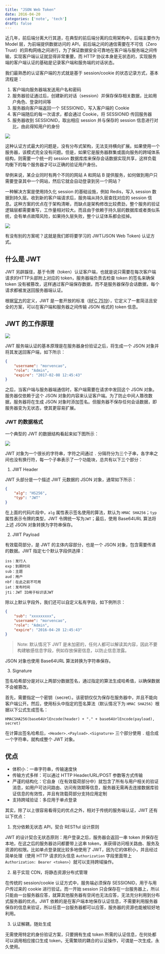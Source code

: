 ```yaml
---
title: "JSON Web Token"
date: 2016-04-20
categories: ['note', 'tech']
draft: false
---
```


近几年，前后端分离大行其道，在典型的前后端分离的应用架构中，后端主要作为 Model 层，为前端提供数据访问的 API，前后端之间的通信需要在不可信（Zero Trust）的异构网络之间进行，为了保证数据安全可靠地在客户端与服务端之间传输，实现客户端认证就显得非常重要。而 HTTP 协议本身是无状态的，实现服务端的客户端认证的基础是记录客户端和服务端的对话状态。

我们最熟悉的认证客户端的方式就是基于 session/cookie 的状态记录方式，基本流程是：

1. 客户端向服务器端发送用户名和密码
2. 服务器验证通过后，创建新的对话（session）并保存保存相关数据，比如用户角色、登录时间等
3. 服务器向客户端返回一个 SESSIONID，写入客户端的 Cookie
4. 客户端随后的每一次请求，都会通过 Cookie，将 SESSIONID 传回服务器
5. 服务器收到 SESSIONID，取出相应 session 并与保存的 session 信息进行对比，由此得知用户的身份

![](https://i.loli.net/2019/07/13/5d29cd435e80182826.jpg)

这种认证方式最大的问题是，没有分布式架构，无法支持横向扩展。如果使用一个服务器，该模式完全没有问题。但是，如果它是服务器群集或面向服务的跨域体系结构，则需要一个统一的 session 数据库库来保存会话数据实现共享，这样负载均衡下的每个服务器才可以正确的验证用户身份。

举例来说，某企业同时有两个不同的网站 A 和网站 B 提供服务，如何做到用户只需要登录其中一个网站，然后它就会自动登录到另一个网站？

一种解决方案是使用持久化 session 的基础设施，例如 Redis，写入 session 数据到持久层。收到新的客户端请求后，服务端从持久层查找对应的 session 信息。这种方案的优点在于架构清晰，而缺点是架构修改比较费劲，整个服务的验证逻辑层都需要重写，工作量相对较大。而且由于依赖于持久层的数据库或者类似系统，会有单点故障风险，如果持久层失败，整个认证体系都会挂掉。

![](https://i.loli.net/2019/07/13/5d29c64a39f9615138.jpg)

有没有别的方案呢？这就是我们即将要学习的 JWT(JSON Web Token) 认证方式。

## 什么是 JWT

JWT 另辟蹊径，基于令牌（token）认证客户端，也就是说只需要在每次客户端请求的HTTP头部附上对应的 token，服务器端负责去检查 token 的签名来确保 token 没有被篡改，这样通过客户端保存数据，而不是服务器保存会话数据，每个请求都被发送回服务器端认证。

根据[官方](https://jwt.io/introduction/)的定义，JWT 是一套开放的标准（[RFC 7519](https://tools.ietf.org/html/rfc7519)），它定义了一套简洁且安全的方案，可以在客户端和服务器之间传输 JSON 格式的 token 信息。

## JWT 的工作原理

![](https://i.bmp.ovh/imgs/2019/07/20f54328d6bd6e9e.jpg)

JWT 服务端认证的基本原理是在服务器身份验证之后，将生成一个 JSON 对象并将其发送回客户端，如下所示：

```json
{
    "username": "morvencao",
    "role": "Admin",
    "expire": "2017-02-08 12:45:43"
}
```

之后，当客户端与服务器端通信时，客户端需要在请求中发回这个 JSON 对象。服务器仅依赖于这个 JSON 对象的内容来认证客户端。为了防止中间人篡改数据，服务器将在生成 JSON 对象时添加签名。但服务器不保存任何会话数据，即服务器变为无状态，使其更容易扩展。

### JWT 的数据格式

一个典型的 JWT 的数据结构看起来如下图所示：

![](https://i.bmp.ovh/imgs/2019/07/c0f37a213a74fb98.jpg)

JWT 对象为一个很长的字符串，字符之间通过 `.` 分隔符分为三个子串，各字串之间也没有换行符，每一个子串表示了一个功能块，总共有以下三个部分：

1. JWT Header

JWT 头部分是一个描述 JWT 元数据的 JSON 对象，通常如下所示：

```json
{
    "alg": "HS256",
    "typ": "JWT"
}
```

在上面的代码片段中，`alg` 属性表示签名使用的算法，默认为 `HMAC SHA256`；`typ` 属性表示令牌的类型，JWT 令牌统一写为`JWT`；最后，使用 Base64URL 算法将上述 JSON 对象转换为字符串保存。

2. JWT Payload

有效载荷部分，是 JWT 的主体内容部分，也是一个 JSON 对象，包含需要传递的数据。JWT 指定七个默认字段供选择：

```
iss：发行人
exp：到期时间
sub：主题
aud：用户
nbf：在此之前不可用
iat：发布时间
jti：JWT ID用于标识该JWT
```

除以上默认字段外，我们还可以自定义私有字段，如下例所示：

```json
{
    "sub": "xxxxxxxxx",
    "username": "morvencao",
    "role": "Admin",
    "expire": "2016-04-20 12:45:43"
}
```

> Note: 默认情况下 JWT 是未加密的，任何人都可以解读其内容，因此不要构建敏感信息字段，例如存放保密信息，以防止信息泄露。

JSON 对象也使用 Base64URL 算法转换为字符串保存。

3. Signature

签名哈希部分是对以上两部分数据签名，通过指定的算法生成哈希值，以确保数据不会被篡改。

首先，需要指定一个密钥（secret）。该密钥仅仅为保存在服务器中，并且不能向客户端公开。然后，使用标头中指定的签名算法（默认情况下为 `HMAC SHA256`）根据以下公式生成签名：

```
HMACSHA256(base64UrlEncode(header) + "." + base64UrlEncode(payload), secret)
```

在计算出签名哈希后，`<Header>.<Payload>.<Signature>` 三个部分使用 `.` 组合成一个字符串，就构成整个 JWT 对象。

## 优点

- 体积小：一串字符串，传输速度快
- 传输方式多样：可以通过 HTTP Header/URL/POST 参数等方式传输
- 严谨的结构化：它自身（在有效载荷部分中）就包含了所有与用户相关的验证消息，如用户可访问路由、访问有效期等信息，服务器无需再去连接数据库验证信息的有效性，并且有效载荷部分支持应用定制
- 支持跨域验证：多应用于单点登录

其实，除了以上很容易看得见的优点之外，相对于传统的服务端认证，JWT 还有以下优点：

1. 充分依赖无状态 API，契合 RESTful 设计原则

JWT 的设计契合无状态原则：用户登录之后，服务器会返回一串 token 并保存在本地，在这之后的服务器访问都要带上这串 token，来获得访问相关路由、服务及资源的权限。比如单点登录就比较多地使用了 JWT，因为它的体积小，并且经过简单处理（使用 HTTP 请求的头信息 `Authorization` 字段里面带上 `Authorization: Bearer <token>`）就可以支持跨域操作。

2. 易于实现 CDN，将静态资源分布式管理

在传统的 session/cookie 认证方式中，服务端必须保存 SESSIONID，用于与用户传过来的 cookie 进行验证。而一开始 session 只会保存在一台服务器上，所以只能由一台服务器应答，就算其他服务器有空闲也无法应答，无法充分利用到分布式服务器的优点。JWT 依赖的是在客户端本地保存认证信息，不需要利用服务器保存的信息来验证，所以任意一台服务器都可以应答，服务器的资源也能被较好地利用。

3. 认证解耦，随处生成

无需使用特定的身份验证方案，只要拥有生成 token 所需的认证信息，在何处都可以调用相应接口生成 token，无需繁琐的耦合的认证操作，可谓是一次生成，永久使用。
